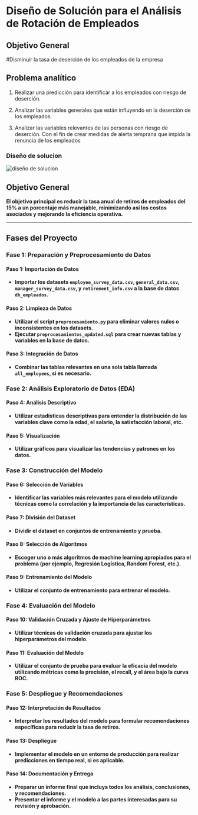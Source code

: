 


# **Diseño de Solución para el Análisis de Rotación de Empleados**

## **Objetivo General**

#Disminuir la tasa de deserción de los empleados de la empresa 

## **Problema analítico**

1. Realizar una predicción para identificar a los empleados con riesgo de deserción.

2. Analizar las variables generales que están influyendo en la deserción de los empleados. 

3. Analizar las variables relevantes de las personas con riesgo de deserción. Con el fin de crear medidas de alerta temprana que impida la renuncia de los empleados 

### **Diseño de solucion**
![diseño de solucion](https://github.com/andresquinttero/grupotrabajo/assets/100113128/3cef42b6-703f-4bb7-b2e2-0dc653fe9268)

## **Objetivo General**

**El objetivo principal es reducir la tasa anual de retiros de empleados del 15% a un porcentaje más manejable, minimizando así los costos asociados y mejorando la eficiencia operativa.**

---

## **Fases del Proyecto**

### **Fase 1: Preparación y Preprocesamiento de Datos**

#### **Paso 1: Importación de Datos**
- **Importar los datasets `employee_survey_data.csv`, `general_data.csv`, `manager_survey_data.csv`, y `retirement_info.csv` a la base de datos `db_empleados`.**

#### **Paso 2: Limpieza de Datos**
- **Utilizar el script `preprocesamiento.py` para eliminar valores nulos o inconsistentes en los datasets.**
- **Ejecutar `preprocesamientos_updated.sql` para crear nuevas tablas y variables en la base de datos.**

#### **Paso 3: Integración de Datos**
- **Combinar las tablas relevantes en una sola tabla llamada `all_employees`, si es necesario.**

### **Fase 2: Análisis Exploratorio de Datos (EDA)**

#### **Paso 4: Análisis Descriptivo**
- **Utilizar estadísticas descriptivas para entender la distribución de las variables clave como la edad, el salario, la satisfacción laboral, etc.**

#### **Paso 5: Visualización**
- **Utilizar gráficos para visualizar las tendencias y patrones en los datos.**

### **Fase 3: Construcción del Modelo**

#### **Paso 6: Selección de Variables**
- **Identificar las variables más relevantes para el modelo utilizando técnicas como la correlación y la importancia de las características.**

#### **Paso 7: División del Dataset**
- **Dividir el dataset en conjuntos de entrenamiento y prueba.**

#### **Paso 8: Selección de Algoritmos**
- **Escoger uno o más algoritmos de machine learning apropiados para el problema (por ejemplo, Regresión Logística, Random Forest, etc.).**

#### **Paso 9: Entrenamiento del Modelo**
- **Utilizar el conjunto de entrenamiento para entrenar el modelo.**

### **Fase 4: Evaluación del Modelo**

#### **Paso 10: Validación Cruzada y Ajuste de Hiperparámetros**
- **Utilizar técnicas de validación cruzada para ajustar los hiperparámetros del modelo.**

#### **Paso 11: Evaluación del Modelo**
- **Utilizar el conjunto de prueba para evaluar la eficacia del modelo utilizando métricas como la precisión, el recall, y el área bajo la curva ROC.**

### **Fase 5: Despliegue y Recomendaciones**

#### **Paso 12: Interpretación de Resultados**
- **Interpretar los resultados del modelo para formular recomendaciones específicas para reducir la tasa de retiros.**

#### **Paso 13: Despliegue**
- **Implementar el modelo en un entorno de producción para realizar predicciones en tiempo real, si es aplicable.**

#### **Paso 14: Documentación y Entrega**
- **Preparar un informe final que incluya todos los análisis, conclusiones, y recomendaciones.**
- **Presentar el informe y el modelo a las partes interesadas para su revisión y aprobación.**
